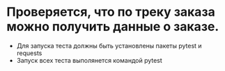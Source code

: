 ﻿# Проверяется, что по треку заказа можно получить данные о заказе.
- Для запуска теста должны быть установлены пакеты pytest и requests
- Запуск всех теста выполянется командой pytest